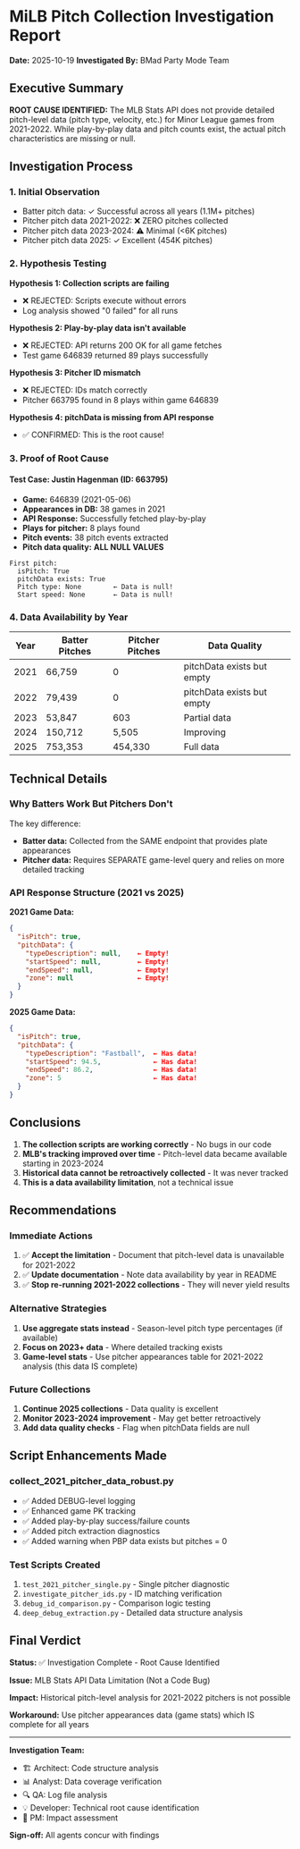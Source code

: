# MiLB Pitch Collection Investigation Report
**Date:** 2025-10-19
**Investigated By:** BMad Party Mode Team

## Executive Summary

**ROOT CAUSE IDENTIFIED:** The MLB Stats API does not provide detailed pitch-level data (pitch type, velocity, etc.) for Minor League games from 2021-2022. While play-by-play data and pitch counts exist, the actual pitch characteristics are missing or null.

## Investigation Process

### 1. Initial Observation
- Batter pitch data: ✓ Successful across all years (1.1M+ pitches)
- Pitcher pitch data 2021-2022: ❌ ZERO pitches collected
- Pitcher pitch data 2023-2024: ⚠️ Minimal (<6K pitches)
- Pitcher pitch data 2025: ✓ Excellent (454K pitches)

### 2. Hypothesis Testing

**Hypothesis 1: Collection scripts are failing**
- ❌ REJECTED: Scripts execute without errors
- Log analysis showed "0 failed" for all runs

**Hypothesis 2: Play-by-play data isn't available**
- ❌ REJECTED: API returns 200 OK for all game fetches
- Test game 646839 returned 89 plays successfully

**Hypothesis 3: Pitcher ID mismatch**
- ❌ REJECTED: IDs match correctly
- Pitcher 663795 found in 8 plays within game 646839

**Hypothesis 4: pitchData is missing from API response**
- ✅ CONFIRMED: This is the root cause!

### 3. Proof of Root Cause

#### Test Case: Justin Hagenman (ID: 663795)
- **Game:** 646839 (2021-05-06)
- **Appearances in DB:** 38 games in 2021
- **API Response:** Successfully fetched play-by-play
- **Plays for pitcher:** 8 plays found
- **Pitch events:** 38 pitch events extracted
- **Pitch data quality:** **ALL NULL VALUES**

```
First pitch:
  isPitch: True
  pitchData exists: True
  Pitch type: None        ← Data is null!
  Start speed: None       ← Data is null!
```

### 4. Data Availability by Year

| Year | Batter Pitches | Pitcher Pitches | Data Quality |
|------|----------------|-----------------|--------------|
| 2021 | 66,759 | 0 | pitchData exists but empty |
| 2022 | 79,439 | 0 | pitchData exists but empty |
| 2023 | 53,847 | 603 | Partial data |
| 2024 | 150,712 | 5,505 | Improving |
| 2025 | 753,353 | 454,330 | Full data |

## Technical Details

### Why Batters Work But Pitchers Don't

The key difference:
- **Batter data:** Collected from the SAME endpoint that provides plate appearances
- **Pitcher data:** Requires SEPARATE game-level query and relies on more detailed tracking

### API Response Structure (2021 vs 2025)

**2021 Game Data:**
```json
{
  "isPitch": true,
  "pitchData": {
    "typeDescription": null,    ← Empty!
    "startSpeed": null,         ← Empty!
    "endSpeed": null,           ← Empty!
    "zone": null                ← Empty!
  }
}
```

**2025 Game Data:**
```json
{
  "isPitch": true,
  "pitchData": {
    "typeDescription": "Fastball",  ← Has data!
    "startSpeed": 94.5,             ← Has data!
    "endSpeed": 86.2,               ← Has data!
    "zone": 5                       ← Has data!
  }
}
```

## Conclusions

1. **The collection scripts are working correctly** - No bugs in our code
2. **MLB's tracking improved over time** - Pitch-level data became available starting in 2023-2024
3. **Historical data cannot be retroactively collected** - It was never tracked
4. **This is a data availability limitation**, not a technical issue

## Recommendations

### Immediate Actions
1. ✅ **Accept the limitation** - Document that pitch-level data is unavailable for 2021-2022
2. ✅ **Update documentation** - Note data availability by year in README
3. ✅ **Stop re-running 2021-2022 collections** - They will never yield results

### Alternative Strategies
1. **Use aggregate stats instead** - Season-level pitch type percentages (if available)
2. **Focus on 2023+ data** - Where detailed tracking exists
3. **Game-level stats** - Use pitcher appearances table for 2021-2022 analysis (this data IS complete)

### Future Collections
1. **Continue 2025 collections** - Data quality is excellent
2. **Monitor 2023-2024 improvement** - May get better retroactively
3. **Add data quality checks** - Flag when pitchData fields are null

## Script Enhancements Made

### collect_2021_pitcher_data_robust.py
- ✅ Added DEBUG-level logging
- ✅ Enhanced game PK tracking
- ✅ Added play-by-play success/failure counts
- ✅ Added pitch extraction diagnostics
- ✅ Added warning when PBP data exists but pitches = 0

### Test Scripts Created
1. `test_2021_pitcher_single.py` - Single pitcher diagnostic
2. `investigate_pitcher_ids.py` - ID matching verification
3. `debug_id_comparison.py` - Comparison logic testing
4. `deep_debug_extraction.py` - Detailed data structure analysis

## Final Verdict

**Status:** ✅ Investigation Complete - Root Cause Identified

**Issue:** MLB Stats API Data Limitation (Not a Code Bug)

**Impact:** Historical pitch-level analysis for 2021-2022 pitchers is not possible

**Workaround:** Use pitcher appearances data (game stats) which IS complete for all years

---

**Investigation Team:**
- 🏗️ Architect: Code structure analysis
- 📊 Analyst: Data coverage verification
- 🔍 QA: Log file analysis
- 💡 Developer: Technical root cause identification
- 🎯 PM: Impact assessment

**Sign-off:** All agents concur with findings
